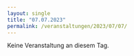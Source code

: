 ```yaml
---
layout: single
title: "07.07.2023"
permalink: /veranstaltungen/2023/07/07/
---
```


Keine Veranstaltung an diesem Tag.
